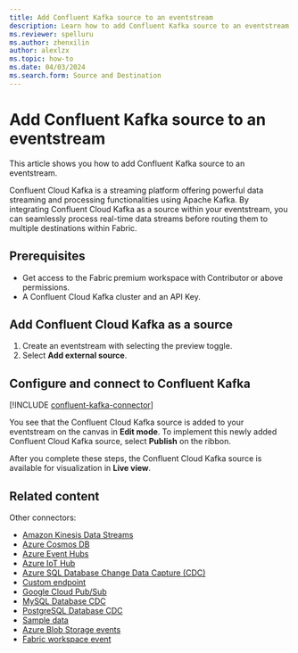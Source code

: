 ```yaml
---
title: Add Confluent Kafka source to an eventstream
description: Learn how to add Confluent Kafka source to an eventstream.
ms.reviewer: spelluru
ms.author: zhenxilin
author: alexlzx
ms.topic: how-to
ms.date: 04/03/2024
ms.search.form: Source and Destination
---
```


# Add Confluent Kafka source to an eventstream
This article shows you how to add Confluent Kafka source to an eventstream. 

Confluent Cloud Kafka is a streaming platform offering powerful data streaming and processing functionalities using Apache Kafka. By integrating Confluent Cloud Kafka as a source within your eventstream, you can seamlessly process real-time data streams before routing them to multiple destinations within Fabric. 

## Prerequisites 

- Get access to the Fabric premium workspace with Contributor or above permissions. 
- A Confluent Cloud Kafka cluster and an API Key. 

## Add Confluent Cloud Kafka as a source 

1. Create an eventstream with selecting the preview toggle.
1. Select **Add external source**.

## Configure and connect to Confluent Kafka

[!INCLUDE [confluent-kafka-connector](./includes/confluent-kafka-source-connector.md)]

You see that the Confluent Cloud Kafka source is added to your eventstream on the canvas in **Edit mode**. To implement this newly added Confluent Cloud Kafka source, select **Publish** on the ribbon. 

After you complete these steps, the Confluent Cloud Kafka source is available for visualization in **Live view**.

## Related content

Other connectors:

- [Amazon Kinesis Data Streams](add-source-amazon-kinesis-data-streams.md)
- [Azure Cosmos DB](add-source-azure-cosmos-db-change-data-capture.md)
- [Azure Event Hubs](add-source-azure-event-hubs.md)
- [Azure IoT Hub](add-source-azure-iot-hub.md)
- [Azure SQL Database Change Data Capture (CDC)](add-source-azure-sql-database-change-data-capture.md)
- [Custom endpoint](add-source-custom-app.md)
- [Google Cloud Pub/Sub](add-source-google-cloud-pub-sub.md) 
- [MySQL Database CDC](add-source-mysql-database-change-data-capture.md)
- [PostgreSQL Database CDC](add-source-postgresql-database-change-data-capture.md)
- [Sample data](add-source-sample-data.md)
- [Azure Blob Storage events](add-source-azure-blob-storage.md)
- [Fabric workspace event](add-source-fabric-workspace.md)

